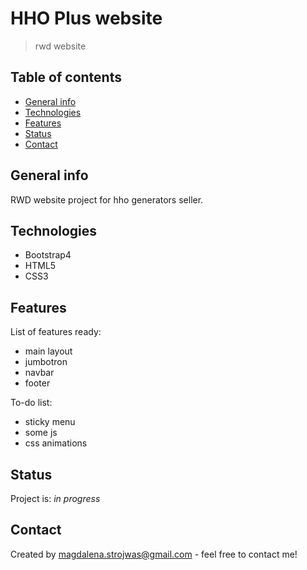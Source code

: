 # HHO Plus website
> rwd website

## Table of contents
* [General info](#general-info)
* [Technologies](#technologies)
* [Features](#features)
* [Status](#status)
* [Contact](#contact)

## General info
RWD website project for hho generators seller.


## Technologies
* Bootstrap4
* HTML5
* CSS3


## Features
List of features ready:
* main layout
* jumbotron
* navbar
* footer

To-do list:
* sticky menu
* some js
* css animations

## Status
Project is: _in progress_

## Contact
Created by magdalena.strojwas@gmail.com - feel free to contact me!